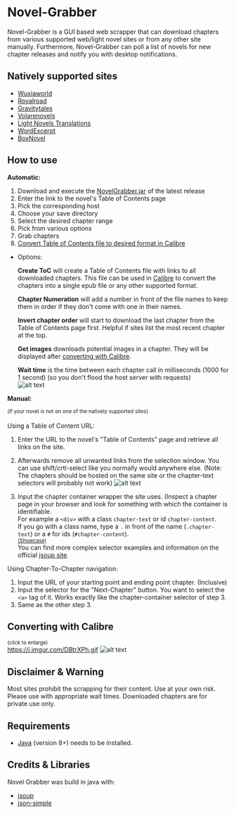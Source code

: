 # Novel-Grabber
Novel-Grabber is a GUI based web scrapper that can download chapters from various supported web/light novel sites or from any other site manually. Furthermore,  Novel-Grabber can poll a list of novels for new chapter releases and notify you with desktop notifications.

## Natively supported sites
* [Wuxiaworld](https://wuxiaworld.com/)
* [Royalroad](https://royalroad.com/)
* [Gravitytales](https://gravitytales.com/)
* [Volarenovels](https://volarenovels.com/)
* [Light Novels Translations](https://lightnovelstranslations.com/)
* [WordExcerpt](https://wordexcerpt.com/)
* [BoxNovel](https://boxnovel.com/)

## How to use
<strong>Automatic:</strong>

1. Download and execute the [NovelGrabber.jar](https://github.com/Flameish/Novel-Grabber/releases/latest) of the latest release
2. Enter the link to the novel's Table of Contents page
3. Pick the corresponding host
4. Choose your save directory
5. Select the desired chapter range
6. Pick from various options
7. Grab chapters
8. <a href="#converting">Convert Table of Contents file to desired format in Calibre</a>

* Options:

   <b>Create ToC</b> will create a Table of Contents file with links to all downloaded chapters. This file can be used in [Calibre](https://calibre-ebook.com/) to convert the chapters into a single epub file or any other supported format.

   <b>Chapter Numeration</b> will add a number in front of the file names to keep them in order if they don't come with one in their names.
   
   <b>Invert chapter order</b> will start to download the last chapter from the Table of Contents page first. Helpful if sites list the most recent chapter at the top.
   
   <b>Get images</b> downloads potential images in a chapter. They will be displayed after <a href="#converting">converting with Calibre</a>.
   
   <b>Wait time</b> is the time between each chapter call in milliseconds (1000 for 1 second) (so you don't flood the host server with requests)<br>
   ![alt text](https://i.imgur.com/OOzg8aR.png)

<strong>Manual:</strong>

<small>(if your novel is not on one of the natively supported sites)</small><br><br>
Using a Table of Content URL:</strong>
1. Enter the URL to the novel's "Table of Contents" page and retrieve all links on the site. 

2. Afterwards remove all unwanted links from the selection window. You can use shift/crtl-select like you normally would anywhere else. (Note: The chapters should be hosted on the same site or the chapter-text selectors will probably not work)
![alt text](https://i.imgur.com/bLSiaJ6.gif)

3. Input the chapter container wrapper the site uses. (Inspect a chapter page in your browser and look for something with which the container is identifiable. <br>
For example a `<div>` with a class `chapter-text` or id `chapter-content`. <br>
If you go with a class name, type a `.` in front of the name (`.chapter-text`) or a `#` for ids (`#chapter-content`). <br>
<small><a href="https://i.imgur.com/NGWjmUo.gif">(Showcase)</a></small><br>
You can find more complex selector examples and information on the official [jsoup site](https://jsoup.org/cookbook/extracting-data/selector-syntax).<br>

Using Chapter-To-Chapter navigation:
1. Input the URL of your starting point and ending point chapter. (Inclusive)
2. Input the selector for the "Next-Chapter" button. You want to select the `<a>` tag of it. Works exactly like the chapter-container selector of step 3.
3. Same as the other step 3.

## <span id="converting">Converting with Calibre</span>
<small>(click to enlarge)</small><br>
https://i.imgur.com/DBtrXPh.gif
![alt text]()<br>

## Disclaimer & Warning
Most sites prohibit the scrapping for their content. Use at your own risk. 
Please use with appropriate wait times. Downloaded chapters are for private use only.

## Requirements
* [Java](https://www.java.com/en/) (version 8+) needs to be installed.

## Credits & Libraries 
Novel Grabber was build in java with: <br>
 * [jsoup](https://www.jsoup.org/)
* [json-simple](https://code.google.com/archive/p/json-simple/)
